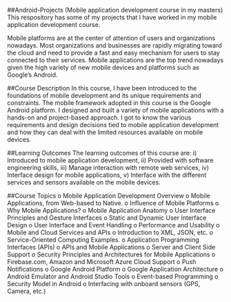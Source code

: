##Android-Projects (Mobile application development course in my masters)
This respository has some of my projects that I have worked in my mobile application development course.

Mobile platforms are at the center of attention of users and organizations nowadays. Most organizations and businesses are rapidly migrating toward the cloud and need to provide a fast and easy mechanism for users to stay connected to their services. Mobile applications are the top trend nowadays given the high variety of new mobile devices and platforms such as Google’s Android.

##Course Description
In this course, I have been introduced to the foundations of mobile development and its unique requirements and constraints. The mobile framework adopted in this course is the Google Android platform. I designed and built a variety of mobile applications with a hands-on and project-based approach. I got to know the various requirements and design decisions tied to mobile application development and how they can deal with the limited resources available on mobile devices.

##Learning Outcomes
The learning outcomes of this course are: i) Introduced to mobile application development, ii) Provided with software engineering skills, iii) Manage interaction with remote web services, iv) Interface design for mobile applications, v) Interface with the different services and sensors available on the mobile devices.

##Course Topics o Mobile Application Development Overview o Mobile Applications, from Web-based to Native. o Influence of Mobile Platforms o Why Mobile Applications? o Mobile Application Anatomy o User Interface Principles and Gesture Interfaces o Static and Dynamic User Interface Design o User Interface and Event Handling o Performance and Usability o Mobile and Cloud Services and APIs o Introduction to XML, JSON, etc. o Service-Oriented Computing Examples. o Application Programming Interfaces (APIs) o APIs and Mobile Applications o Server and Client Side Support o Security Principles and Architectures for Mobile Applications o Firebase.com, Amazon and Microsoft Azure Cloud Support o Push Notifications o Google Android Platform o Google Application Architecture o Android Emulator and Android Studio Tools o Event-based Programming o Security Model in Android o Interfacing with onboard sensors (GPS, Camera, etc.)
